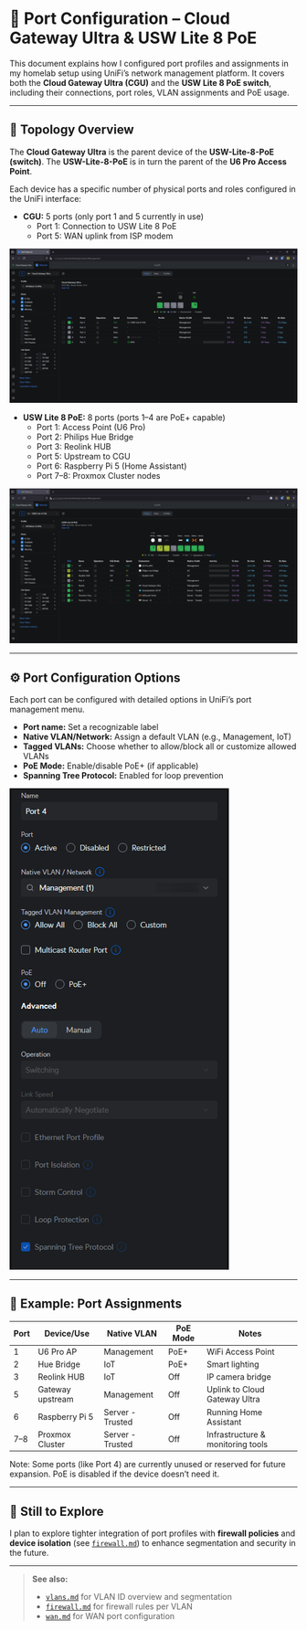 # 🔌 Port Configuration – Cloud Gateway Ultra & USW Lite 8 PoE

This document explains how I configured port profiles and assignments in my homelab setup using UniFi’s network management platform. It covers both the **Cloud Gateway Ultra (CGU)** and the **USW Lite 8 PoE switch**, including their connections, port roles, VLAN assignments and PoE usage.

---

## 🧩 Topology Overview

The **Cloud Gateway Ultra** is the parent device of the **USW-Lite-8-PoE (switch)**. The **USW-Lite-8-PoE** is in turn the parent of the **U6 Pro Access Point**.

Each device has a specific number of physical ports and roles configured in the UniFi interface:

- **CGU:** 5 ports (only port 1 and 5 currently in use)
  - Port 1: Connection to USW Lite 8 PoE
  - Port 5: WAN uplink from ISP modem

 ![Port overview – CGU](./images/ports/ports-CGU.png)

- **USW Lite 8 PoE:** 8 ports (ports 1–4 are PoE+ capable)
  - Port 1: Access Point (U6 Pro)
  - Port 2: Philips Hue Bridge
  - Port 3: Reolink HUB
  - Port 5: Upstream to CGU
  - Port 6: Raspberry Pi 5 (Home Assistant)
  - Port 7–8: Proxmox Cluster nodes
  
![Port overview – USW](./images/ports/ports-USW.png)

---

## ⚙️ Port Configuration Options

Each port can be configured with detailed options in UniFi’s port management menu.

- **Port name:** Set a recognizable label
- **Native VLAN/Network:** Assign a default VLAN (e.g., Management, IoT)
- **Tagged VLANs:** Choose whether to allow/block all or customize allowed VLANs
- **PoE Mode:** Enable/disable PoE+ (if applicable)
- **Spanning Tree Protocol:** Enabled for loop prevention

![Port settings example](./images/ports/ports-config.png)

---

## 🔌 Example: Port Assignments

| Port | Device/Use         | Native VLAN      | PoE Mode | Notes                             |
|------|---------------------|------------------|----------|------------------------------------|
| 1    | U6 Pro AP           | Management       | PoE+     | WiFi Access Point                  |
| 2    | Hue Bridge          | IoT              | PoE+     | Smart lighting                     |
| 3    | Reolink HUB         | IoT              | Off      | IP camera bridge                   |
| 5    | Gateway upstream    | Management       | Off      | Uplink to Cloud Gateway Ultra      |
| 6    | Raspberry Pi 5      | Server - Trusted | Off      | Running Home Assistant             |
| 7–8  | Proxmox Cluster     | Server - Trusted | Off      | Infrastructure & monitoring tools  |

Note: Some ports (like Port 4) are currently unused or reserved for future expansion. PoE is disabled if the device doesn’t need it.

---

## 🧪 Still to Explore

I plan to explore tighter integration of port profiles with **firewall policies** and **device isolation** (see [`firewall.md`](./firewall.md)) to enhance segmentation and security in the future.

---

> **See also:**
> - [`vlans.md`](./vlan.md) for VLAN ID overview and segmentation  
> - [`firewall.md`](./firewall.md) for firewall rules per VLAN   
> - [`wan.md`](./wan.md) for WAN port configuration
